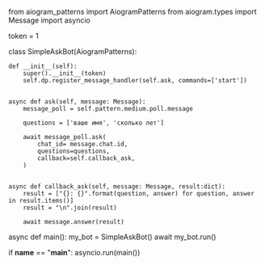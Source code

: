 from aiogram_patterns import AiogramPatterns
from aiogram.types import Message
import asyncio

token = 1



class SimpleAskBot(AiogramPatterns):

    def __init__(self):
        super().__init__(token)
        self.dp.register_message_handler(self.ask, commands=['start'])


    async def ask(self, message: Message):
        message_poll = self.pattern.medium.poll.message

        questions = ['ваше имя', 'сколько лет']

        await message_poll.ask(
            chat_id= message.chat.id,
            questions=questions,
            callback=self.callback_ask,
        )


    async def callback_ask(self, message: Message, result:dict):
        result = ["{}: {}".format(question, answer) for question, answer in result.items()]
        result = "\n".join(result)

        await message.answer(result)





async def main():
    my_bot = SimpleAskBot()
    await my_bot.run()
    


if __name__ == "__main__":
    asyncio.run(main())
